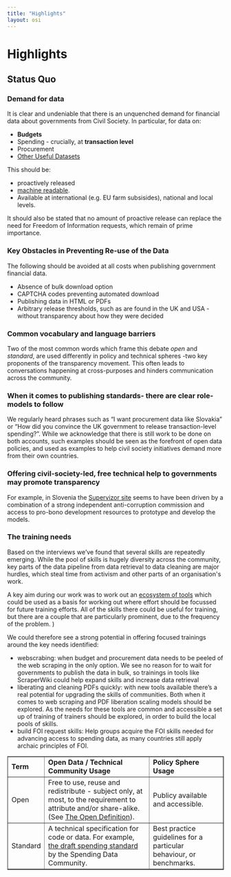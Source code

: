 ```yaml
---
title: "Highlights"
layout: osi
---
```


# Highlights

## Status Quo 

### Demand for data 

It is clear and undeniable that there is an unquenched demand for financial data about governments from Civil Society. In particular, for data on:

<ul>
	<li><strong>Budgets</strong></li>
	<li>Spending - crucially, at <strong> transaction level</strong></li>  
	<li> Procurement</li>
	<li><a href="http://openspending.org/resources/osi/other-handy-datasets.html">Other Useful Datasets</a></li>
</ul>

This should be:
* proactively released 
* [machine readable](machinereadfaq.html).
* Available at international (e.g. EU farm subsisides), national and local levels.

It should also be stated that no amount of proactive release can replace the need for Freedom of Information requests, which remain of prime importance. 

### Key Obstacles in Preventing Re-use of the Data

The following should be avoided at all costs when publishing government financial data.

* Absence of bulk download option
* CAPTCHA codes preventing automated download
* Publishing data in HTML or PDFs
* Arbitrary release thresholds, such as are found in the UK and USA - without transparency about how they were decided

### Common vocabulary and language barriers

Two of the most common words which frame this debate *open* and *standard*, are used differently in policy and technical spheres -two key proponents of the transparency movement. This often leads to conversations happening at cross-purposes and hinders communication across the community.

<table border="1">	
	<tr>
		<td><strong>Term</strong></td>
		<td><strong>Open Data / Technical Community Usage</strong></td>
		<td><strong>Policy Sphere Usage</strong></td>
	</tr>
	<tr><td>Open</td>
		<td>Free to use, reuse and redistribute - subject only, at most, to the requirement to attribute and/or share-alike. (See <a href="http://opendefinition.org/">The Open Definition</a>).</td>
		<td>Publicy available and accessible.</td>
	</tr>
	<tr><td>Standard</td>
		<td>A technical specification for code or data. For example, <a href="http://openspending.org/resources/standard/index.html">the draft spending standard</a> by the Spending Data Community.
		<td>Best practice guidelines for a particular behaviour, or benchmarks.</td>
	</tr.
</table>


### When it comes to publishing standards- there are clear role-models to follow

We regularly heard phrases such as “I want procurement data like Slovakia” or “How did you convince the UK government to release transaction-level spending?”. While we acknowledge that there is still work to be done on both accounts, such examples should be seen as the forefront of open data policies, and used as examples to help civil society initiatives demand more from their own countries.

### Offering civil-society-led, free technical help to governments may promote transparency

For example, in Slovenia the [Supervizor site](https://www.kpk-rs.si/en/project-transparency/supervizor-73) seems to have been driven by a combination of a strong independent anti-corruption commission and access to pro-bono development resources to prototype and develop the models.

### The training needs

Based on the interviews we’ve found that several skills are repeatedly emerging. While the pool of skills is hugely diversity across the community, key parts of the data pipeline from data retrieval to data cleaning are major hurdles, which steal time from activism and other parts of an organisation's work.

A key aim during our work was to work out an [ecosystem of tools](tool-ecosystem.html) which could be used as a basis for working out where effort should be focussed for future training efforts. All of the skills there could be useful for training, but there are a couple that are particularly prominent, due to the frequency of the problem. </li>)

We could therefore see a strong potential in offering focused trainings around the key needs identified:
<ul>
	<li>webscrabing: when budget and procurement data needs to be peeled of the web scraping in the only option. We see no reason for to wait for governments to publish the data in bulk, so trainings in tools like ScraperWiki could help expand skills and increase data retrieval</li>
	<li>liberating and cleaning PDFs quickly: with new tools available there’s a real potential for upgrading the skills of communities. Both when it comes to web scraping and PDF liberation scaling models should be explored. As the needs for these tools are common and accessible a set up of training of trainers should be explored, in order to build the local pools of skills.</li>
	<li>build FOI request skills: Help groups acquire the FOI skills needed for advancing access to spending data, as many countries still apply archaic principles of FOI.</li>
</ul>


